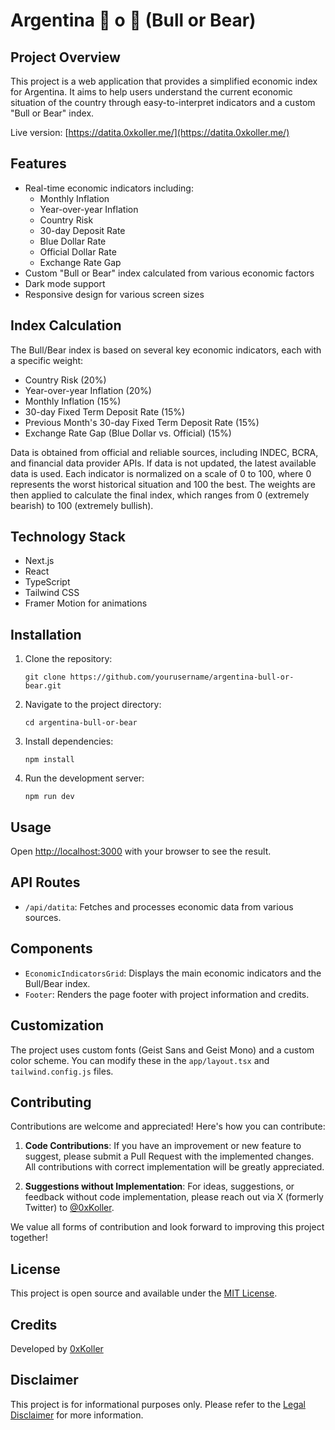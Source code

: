 # Argentina 🐂 o 🐻 (Bull or Bear)

## Project Overview

This project is a web application that provides a simplified economic index for Argentina. It aims to help users understand the current economic situation of the country through easy-to-interpret indicators and a custom "Bull or Bear" index.

Live version: [https://datita.0xkoller.me/](https://datita.0xkoller.me/)

## Features

- Real-time economic indicators including:
  - Monthly Inflation
  - Year-over-year Inflation
  - Country Risk
  - 30-day Deposit Rate
  - Blue Dollar Rate
  - Official Dollar Rate
  - Exchange Rate Gap
- Custom "Bull or Bear" index calculated from various economic factors
- Dark mode support
- Responsive design for various screen sizes

## Index Calculation

The Bull/Bear index is based on several key economic indicators, each with a specific weight:

- Country Risk (20%)
- Year-over-year Inflation (20%)
- Monthly Inflation (15%)
- 30-day Fixed Term Deposit Rate (15%)
- Previous Month's 30-day Fixed Term Deposit Rate (15%)
- Exchange Rate Gap (Blue Dollar vs. Official) (15%)

Data is obtained from official and reliable sources, including INDEC, BCRA, and financial data provider APIs. If data is not updated, the latest available data is used. Each indicator is normalized on a scale of 0 to 100, where 0 represents the worst historical situation and 100 the best. The weights are then applied to calculate the final index, which ranges from 0 (extremely bearish) to 100 (extremely bullish).

## Technology Stack

- Next.js
- React
- TypeScript
- Tailwind CSS
- Framer Motion for animations

## Installation

1. Clone the repository:
   ```
   git clone https://github.com/yourusername/argentina-bull-or-bear.git
   ```
2. Navigate to the project directory:
   ```
   cd argentina-bull-or-bear
   ```
3. Install dependencies:
   ```
   npm install
   ```
4. Run the development server:
   ```
   npm run dev
   ```

## Usage

Open [http://localhost:3000](http://localhost:3000) with your browser to see the result.

## API Routes

- `/api/datita`: Fetches and processes economic data from various sources.

## Components

- `EconomicIndicatorsGrid`: Displays the main economic indicators and the Bull/Bear index.
- `Footer`: Renders the page footer with project information and credits.

## Customization

The project uses custom fonts (Geist Sans and Geist Mono) and a custom color scheme. You can modify these in the `app/layout.tsx` and `tailwind.config.js` files.

## Contributing

Contributions are welcome and appreciated! Here's how you can contribute:

1. **Code Contributions**: If you have an improvement or new feature to suggest, please submit a Pull Request with the implemented changes. All contributions with correct implementation will be greatly appreciated.

2. **Suggestions without Implementation**: For ideas, suggestions, or feedback without code implementation, please reach out via X (formerly Twitter) to [@0xKoller](https://twitter.com/0xKoller).

We value all forms of contribution and look forward to improving this project together!

## License

This project is open source and available under the [MIT License](LICENSE).

## Credits

Developed by [0xKoller](https://twitter.com/0xKoller)

## Disclaimer

This project is for informational purposes only. Please refer to the [Legal Disclaimer](https://datita.0xkoller.me/legal) for more information.
